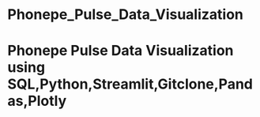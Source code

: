 # Phonepe_Pulse_Data_Visualization
# Phonepe Pulse Data Visualization using SQL,Python,Streamlit,Gitclone,Pandas,Plotly 

